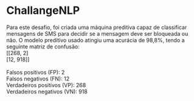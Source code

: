 # ChallangeNLP

Para este desafio, foi criada uma máquina preditiva capaz de classificar mensagens de SMS para decidir se a mensagem deve ser bloqueada ou não.
O modelo preditivo usado atingiu uma acurácia de 98,8%, tendo a seguinte matriz de confusão:
<br>[[268,   2] <br>
[12,  918]]
<br><br>
Falsos positivos (FP): 2 <br>
Falsos negativos (FN): 12 <br>
Verdadeiros positivos (VP): 268 <br>
Verdadeiros negativos (VN): 918 <br>
